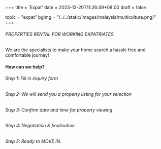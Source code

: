 +++
title = 'Expat'
date = 2023-12-20T11:26:49+08:00
draft = false

topic = "expat" 
bgimg = "(../../static/images/malaysia/multiculture.png)"
+++

###### PROPERTIES RENTAL FOR WORKING EXPATRIATES

We are the specialists to make your home search a hassle free and comfortable journey!

#### How can we help?

###### Step 1: Fill in inquiry form

###### Step 2: We will send you a property listing for your selection

###### Step 3: Confirm date and time for property viewing

###### Step 4: Negotiation & finalisation

###### Step 5: Ready to MOVE IN.
